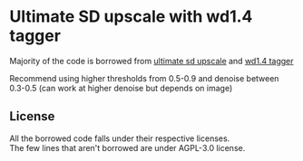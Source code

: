 # Ultimate SD upscale with wd1.4 tagger

Majority of the code is borrowed from [ultimate sd upscale](https://github.com/Coyote-A/ultimate-upscale-for-automatic1111) and [wd1.4 tagger](https://github.com/toriato/stable-diffusion-webui-wd14-tagger)

Recommend using higher thresholds from 0.5-0.9 and denoise between 0.3-0.5 (can work at higher denoise but depends on image)

## License

All the borrowed code falls under their respective licenses.  
The few lines that aren't borrowed are under AGPL-3.0 license.
